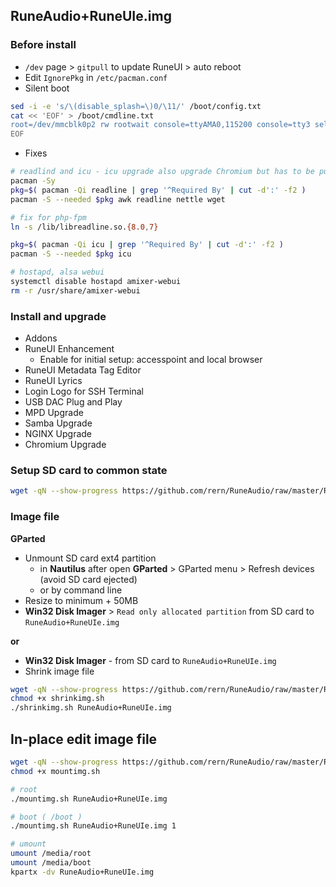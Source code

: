 ## RuneAudio+RuneUIe.img

### Before install
- `/dev` page > `gitpull` to update RuneUI > auto reboot
- Edit `IgnorePkg` in `/etc/pacman.conf`
- Silent boot
```sh
sed -i -e 's/\(disable_splash=\)0/\11/' /boot/config.txt
cat << 'EOF' > /boot/cmdline.txt
root=/dev/mmcblk0p2 rw rootwait console=ttyAMA0,115200 console=tty3 selinux=0 plymouth.enable=0 fsck.repair=yes smsc95xx.turbo_mode=N dwc_otg.lpm_enable=0 kgdboc=ttyAMA0,115200 elevator=noop quiet loglevel=0 logo.nologo vt.global_cursor_default=0
EOF
```
- Fixes
```sh
# readlind and icu - icu upgrade also upgrade Chromium but has to be purged - reinstalled
pacman -Sy
pkg=$( pacman -Qi readline | grep '^Required By' | cut -d':' -f2 )
pacman -S --needed $pkg awk readline nettle wget

# fix for php-fpm
ln -s /lib/libreadline.so.{8.0,7}

pkg=$( pacman -Qi icu | grep '^Required By' | cut -d':' -f2 )
pacman -S --needed $pkg icu

# hostapd, alsa webui
systemctl disable hostapd amixer-webui
rm -r /usr/share/amixer-webui
```

### Install and upgrade
- Addons
- RuneUI Enhancement
	- Enable for initial setup: accesspoint and local browser
- RuneUI Metadata Tag Editor
- RuneUI Lyrics
- Login Logo for SSH Terminal
- USB DAC Plug and Play
- MPD Upgrade
- Samba Upgrade
- NGINX Upgrade
- Chromium Upgrade

### Setup SD card to common state
```sh
wget -qN --show-progress https://github.com/rern/RuneAudio/raw/master/RuneAudio%2BRuneUIe.img/setup.sh -O - | sh
```

### Image file
**GParted**
- Unmount SD card ext4 partition
	- in **Nautilus** after open **GParted** > GParted menu > Refresh devices (avoid SD card ejected)
	- or by command line
- Resize to minimum + 50MB
- **Win32 Disk Imager** > `Read only allocated partition` from SD card to `RuneAudio+RuneUIe.img`

**or**
- **Win32 Disk Imager** - from SD card to `RuneAudio+RuneUIe.img`
- Shrink image file
```sh
wget -qN --show-progress https://github.com/rern/RuneAudio/raw/master/RuneAudio%2BRuneUIe.img/shrinkimg.sh
chmod +x shrinkimg.sh
./shrinkimg.sh RuneAudio+RuneUIe.img
```

## In-place edit image file
```sh
wget -qN --show-progress https://github.com/rern/RuneAudio/raw/master/RuneAudio%2BRuneUIe.img/mountimg.sh
chmod +x mountimg.sh

# root
./mountimg.sh RuneAudio+RuneUIe.img

# boot ( /boot )
./mountimg.sh RuneAudio+RuneUIe.img 1

# umount
umount /media/root
umount /media/boot
kpartx -dv RuneAudio+RuneUIe.img
```
  
